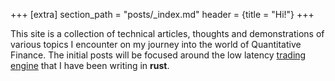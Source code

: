 +++
[extra]
section_path = "posts/_index.md"
header = {title = "Hi!"}
+++

This site is a collection of technical articles, thoughts and demonstrations of various topics I encounter on my journey into the world of Quantitative Finance.
The initial posts will be focused around the low latency [trading engine](@/posts/hello_world/index.md) that I have been writing in **rust**.
